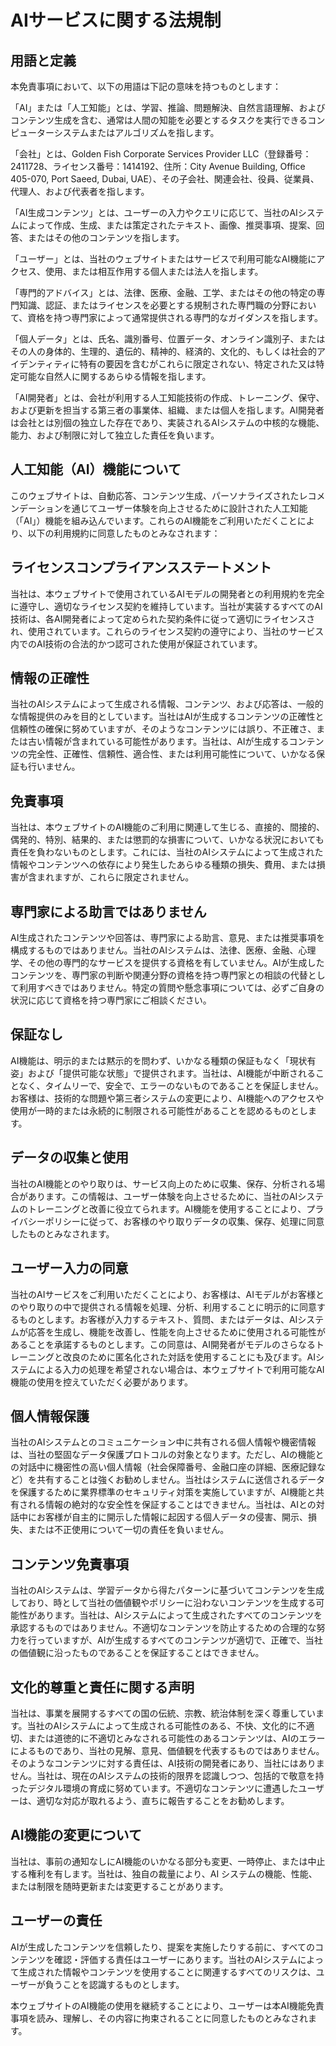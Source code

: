 # AIサービスに関する法規制

## 用語と定義

本免責事項において、以下の用語は下記の意味を持つものとします：

「AI」または「人工知能」とは、学習、推論、問題解決、自然言語理解、およびコンテンツ生成を含む、通常は人間の知能を必要とするタスクを実行できるコンピューターシステムまたはアルゴリズムを指します。

「会社」とは、Golden Fish Corporate Services Provider LLC（登録番号：2411728、ライセンス番号：1414192、住所：City Avenue Building, Office 405-070, Port Saeed, Dubai, UAE）、その子会社、関連会社、役員、従業員、代理人、および代表者を指します。

「AI生成コンテンツ」とは、ユーザーの入力やクエリに応じて、当社のAIシステムによって作成、生成、または策定されたテキスト、画像、推奨事項、提案、回答、またはその他のコンテンツを指します。

「ユーザー」とは、当社のウェブサイトまたはサービスで利用可能なAI機能にアクセス、使用、または相互作用する個人または法人を指します。

「専門的アドバイス」とは、法律、医療、金融、工学、またはその他の特定の専門知識、認証、またはライセンスを必要とする規制された専門職の分野において、資格を持つ専門家によって通常提供される専門的なガイダンスを指します。

「個人データ」とは、氏名、識別番号、位置データ、オンライン識別子、またはその人の身体的、生理的、遺伝的、精神的、経済的、文化的、もしくは社会的アイデンティティに特有の要因を含むがこれらに限定されない、特定された又は特定可能な自然人に関するあらゆる情報を指します。

「AI開発者」とは、会社が利用する人工知能技術の作成、トレーニング、保守、および更新を担当する第三者の事業体、組織、または個人を指します。AI開発者は会社とは別個の独立した存在であり、実装されるAIシステムの中核的な機能、能力、および制限に対して独立した責任を負います。

## 人工知能（AI）機能について

このウェブサイトは、自動応答、コンテンツ生成、パーソナライズされたレコメンデーションを通じてユーザー体験を向上させるために設計された人工知能（「AI」）機能を組み込んでいます。これらのAI機能をご利用いただくことにより、以下の利用規約に同意したものとみなされます：

## ライセンスコンプライアンスステートメント

当社は、本ウェブサイトで使用されているAIモデルの開発者との利用規約を完全に遵守し、適切なライセンス契約を維持しています。当社が実装するすべてのAI技術は、各AI開発者によって定められた契約条件に従って適切にライセンスされ、使用されています。これらのライセンス契約の遵守により、当社のサービス内でのAI技術の合法的かつ認可された使用が保証されています。

## 情報の正確性

当社のAIシステムによって生成される情報、コンテンツ、および応答は、一般的な情報提供のみを目的としています。当社はAIが生成するコンテンツの正確性と信頼性の確保に努めていますが、そのようなコンテンツには誤り、不正確さ、または古い情報が含まれている可能性があります。当社は、AIが生成するコンテンツの完全性、正確性、信頼性、適合性、または利用可能性について、いかなる保証も行いません。

## 免責事項

当社は、本ウェブサイトのAI機能のご利用に関連して生じる、直接的、間接的、偶発的、特別、結果的、または懲罰的な損害について、いかなる状況においても責任を負わないものとします。これには、当社のAIシステムによって生成された情報やコンテンツへの依存により発生したあらゆる種類の損失、費用、または損害が含まれますが、これらに限定されません。

## 専門家による助言ではありません

AI生成されたコンテンツや回答は、専門家による助言、意見、または推奨事項を構成するものではありません。当社のAIシステムは、法律、医療、金融、心理学、その他の専門的なサービスを提供する資格を有していません。AIが生成したコンテンツを、専門家の判断や関連分野の資格を持つ専門家との相談の代替として利用すべきではありません。特定の質問や懸念事項については、必ずご自身の状況に応じて資格を持つ専門家にご相談ください。

## 保証なし

AI機能は、明示的または黙示的を問わず、いかなる種類の保証もなく「現状有姿」および「提供可能な状態」で提供されます。当社は、AI機能が中断されることなく、タイムリーで、安全で、エラーのないものであることを保証しません。お客様は、技術的な問題や第三者システムの変更により、AI機能へのアクセスや使用が一時的または永続的に制限される可能性があることを認めるものとします。

## データの収集と使用

当社のAI機能とのやり取りは、サービス向上のために収集、保存、分析される場合があります。この情報は、ユーザー体験を向上させるために、当社のAIシステムのトレーニングと改善に役立てられます。AI機能を使用することにより、プライバシーポリシーに従って、お客様のやり取りデータの収集、保存、処理に同意したものとみなされます。

## ユーザー入力の同意

当社のAIサービスをご利用いただくことにより、お客様は、AIモデルがお客様とのやり取りの中で提供される情報を処理、分析、利用することに明示的に同意するものとします。お客様が入力するテキスト、質問、またはデータは、AIシステムが応答を生成し、機能を改善し、性能を向上させるために使用される可能性があることを承諾するものとします。この同意は、AI開発者がモデルのさらなるトレーニングと改良のために匿名化された対話を使用することにも及びます。AIシステムによる入力の処理を希望されない場合は、本ウェブサイトで利用可能なAI機能の使用を控えていただく必要があります。

## 個人情報保護

当社のAIシステムとのコミュニケーション中に共有される個人情報や機密情報は、当社の堅固なデータ保護プロトコルの対象となります。ただし、AIの機能との対話中に機密性の高い個人情報（社会保障番号、金融口座の詳細、医療記録など）を共有することは強くお勧めしません。当社はシステムに送信されるデータを保護するために業界標準のセキュリティ対策を実施していますが、AI機能と共有される情報の絶対的な安全性を保証することはできません。当社は、AIとの対話中にお客様が自主的に開示した情報に起因する個人データの侵害、開示、損失、または不正使用について一切の責任を負いません。

## コンテンツ免責事項

当社のAIシステムは、学習データから得たパターンに基づいてコンテンツを生成しており、時として当社の価値観やポリシーに沿わないコンテンツを生成する可能性があります。当社は、AIシステムによって生成されたすべてのコンテンツを承認するものではありません。不適切なコンテンツを防止するための合理的な努力を行っていますが、AIが生成するすべてのコンテンツが適切で、正確で、当社の価値観に沿ったものであることを保証することはできません。

## 文化的尊重と責任に関する声明

当社は、事業を展開するすべての国の伝統、宗教、統治体制を深く尊重しています。当社のAIシステムによって生成される可能性のある、不快、文化的に不適切、または道徳的に不適切とみなされる可能性のあるコンテンツは、AIのエラーによるものであり、当社の見解、意見、価値観を代表するものではありません。そのようなコンテンツに対する責任は、AI技術の開発者にあり、当社にはありません。当社は、現在のAIシステムの技術的限界を認識しつつ、包括的で敬意を持ったデジタル環境の育成に努めています。不適切なコンテンツに遭遇したユーザーは、適切な対応が取れるよう、直ちに報告することをお勧めします。

## AI機能の変更について

当社は、事前の通知なしにAI機能のいかなる部分も変更、一時停止、または中止する権利を有します。当社は、独自の裁量により、AI システムの機能、性能、または制限を随時更新または変更することがあります。

## ユーザーの責任

AIが生成したコンテンツを信頼したり、提案を実施したりする前に、すべてのコンテンツを確認・評価する責任はユーザーにあります。当社のAIシステムによって生成された情報やコンテンツを使用することに関連するすべてのリスクは、ユーザーが負うことを認識するものとします。

本ウェブサイトのAI機能の使用を継続することにより、ユーザーは本AI機能免責事項を読み、理解し、その内容に拘束されることに同意したものとみなされます。
